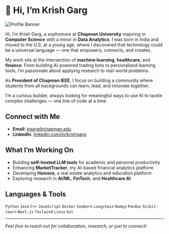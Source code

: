 # 👋 Hi, I’m Krish Garg

![Profile Banner](https://github.com/user-attachments/assets/ef357c5a-6b74-4374-83a4-cbf371c40c26)

Hi, I’m Krish Garg, a sophomore at **Chapman University** majoring in **Computer Science** with a minor in **Data Analytics**. I was born in India and moved to the U.S. at a young age, where I discovered that technology could be a universal language — one that empowers, connects, and creates.

My work sits at the intersection of **machine learning**, **healthcare**, and **finance**. From building AI-powered trading bots to personalized learning tools, I’m passionate about applying research to real-world problems.

As **President of Chapman IEEE**, I focus on building a community where students from all backgrounds can learn, lead, and innovate together.

I’m a curious builder, always looking for meaningful ways to use AI to tackle complex challenges — one line of code at a time.

## Connect with Me
- **Email**: kgarg@chapman.edu  
- **LinkedIn**: [linkedin.com/in/krishgarg](www.linkedin.com/in/krishgarg-)  

## What I’m Working On
- Building **self-hosted LLM tools** for academic and personal productivity  
- Enhancing **MarketTracker**, my AI-based financial analytics platform  
- Developing **Homora**, a real estate analytics and education platform  
- Exploring research in **AI/ML**, **FinTech**, and **Healthcare AI**

## Languages & Tools
`Python` `Java` `C++` `JavaScript` `Docker` `Seaborn` `Langchain` `Numpy` `Pandas` `Scikit-learn` `Next.js` `Tailwind` `Linux` `Git`

---

*Feel free to reach out for collaboration, research, or just to connect!*
